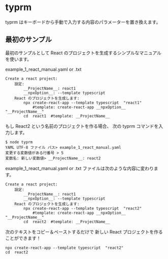 # typrm

typrm はキーボードから手動で入力する内容のパラメーターを置き換えます。


## 最初のサンプル

最初のサンプルとして React のプロジェクトを生成するシンプルなマニュアルを使います。

example_1_react_manual.yaml or .txt

    Create a react project:
        設定:
            __ProjectName__: react1
            __npxOption__: --template typescript
        React のプロジェクトを生成します:
            npx create-react-app --template typescript  "react1"
                #template: create-react-app __npxOption__  "__ProjectName__"
            cd  react1  #template: __ProjectName__

もし React2 という名前のプロジェクトを作る場合、
次の typrm コマンドを入力します。

    $ node typrm
    YAML UTF-8 ファイル パス> example_1_react_manual.yaml
    変更する変数値がある行番号 > 5
    変数名: 新しい変数値> __ProjectName__: react2

example_1_react_manual.yaml or .txt ファイルは次のような内容に変わります。

    Create a react project:
        設定:
            __ProjectName__: react1
            __npxOption__: --template typescript
        React のプロジェクトを生成します:
            npx create-react-app --template typescript  "react2"
                #template: create-react-app __npxOption__  "__ProjectName__"
            cd  react2  #template: __ProjectName__

次のテキストをコピー＆ペーストするだけで
新しい React プロジェクトを作ることができます！

    npx create-react-app --template typescript  "react2"
    cd  react2

